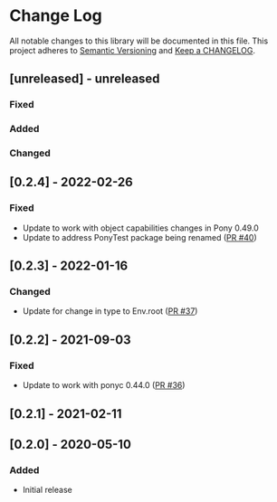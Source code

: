 # Change Log

All notable changes to this library will be documented in this file. This project adheres to [Semantic Versioning](http://semver.org/) and [Keep a CHANGELOG](http://keepachangelog.com/).

## [unreleased] - unreleased

### Fixed


### Added


### Changed


## [0.2.4] - 2022-02-26

### Fixed

- Update to work with object capabilities changes in Pony 0.49.0
- Update to address PonyTest package being renamed ([PR #40](https://github.com/ponylang/semver/pull/40))

## [0.2.3] - 2022-01-16

### Changed

- Update for change in type to Env.root ([PR #37](https://github.com/ponylang/semver/pull/37))

## [0.2.2] - 2021-09-03

### Fixed

- Update to work with ponyc 0.44.0 ([PR #36](https://github.com/ponylang/semver/pull/36))

## [0.2.1] - 2021-02-11

## [0.2.0] - 2020-05-10

### Added

- Initial release


